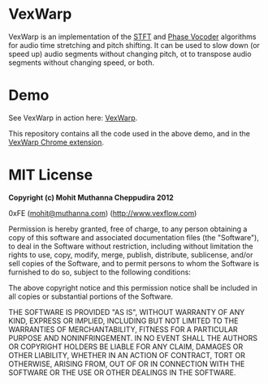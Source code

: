 # VexWarp

VexWarp is an implementation of the [STFT](https://en.wikipedia.org/wiki/Short-time_Fourier_transform) and [Phase Vocoder](https://en.wikipedia.org/wiki/Phase_vocoder) algorithms for audio time stretching and pitch shifting. It can be used to slow down (or speed up) audio segments without changing pitch, ot to transpose audio segments without changing speed, or both.

# Demo

See VexWarp in action here: [VexWarp](http://www.vexflow.com/vexwarp/).

This repository contains all the code used in the above demo, and in the [VexWarp Chrome extension](https://chrome.google.com/webstore/detail/vexwarp-audio-stretcher/nkdmbkieeegbiockljbbebpdafnbckfj).

# MIT License

**Copyright (c) Mohit Muthanna Cheppudira 2012**

0xFE (mohit@muthanna.com) (http://www.vexflow.com)

Permission is hereby granted, free of charge, to any person obtaining a copy of this software and associated documentation files (the "Software"), to deal in the Software without restriction, including without limitation the rights to use, copy, modify, merge, publish, distribute, sublicense, and/or sell copies of the Software, and to permit persons to whom the Software is furnished to do so, subject to the following conditions:

The above copyright notice and this permission notice shall be included in all copies or substantial portions of the Software.

THE SOFTWARE IS PROVIDED "AS IS", WITHOUT WARRANTY OF ANY KIND, EXPRESS OR IMPLIED, INCLUDING BUT NOT LIMITED TO THE WARRANTIES OF MERCHANTABILITY, FITNESS FOR A PARTICULAR PURPOSE AND NONINFRINGEMENT. IN NO EVENT SHALL THE AUTHORS OR COPYRIGHT HOLDERS BE LIABLE FOR ANY CLAIM, DAMAGES OR OTHER LIABILITY, WHETHER IN AN ACTION OF CONTRACT, TORT OR OTHERWISE, ARISING FROM, OUT OF OR IN CONNECTION WITH THE SOFTWARE OR THE USE OR OTHER DEALINGS IN THE SOFTWARE.
